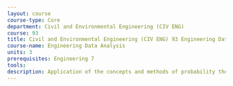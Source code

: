 ```yaml
---
layout: course 
course-type: Core
department: Civil and Environmental Engineering (CIV ENG)
course: 93
title: Civil and Environmental Engineering (CIV ENG) 93 Engineering Data Analysis
course-name: Engineering Data Analysis
units: 3
prerequisites: Engineering 7
tools: 
description: Application of the concepts and methods of probability theory and statistical inference to CEE problems and data; graphical data analysis and sampling; elements of set theory; elements of probability theory; random variables and expectation; simulation; statistical inference. Applications to various CEE problems and real data will be developed by use of MATLAB and existing codes. The course also introduces the student to various domains of uncertainty analysis in CEE.
---
```

